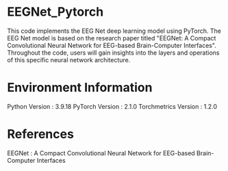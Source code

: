 # EEGNet_Pytorch
This code implements the EEG Net deep learning model using PyTorch. The EEG Net model is based on the research paper titled "EEGNet: A Compact Convolutional Neural Network for EEG-based Brain-Computer Interfaces". Throughout the code, users will gain insights into the layers and operations of this specific neural network architecture.
# Environment Information
Python Version       : 3.9.18
PyTorch Version      : 2.1.0
Torchmetrics Version : 1.2.0

# References
EEGNet : A Compact Convolutional Neural Network for EEG-based Brain-Computer Interfaces
